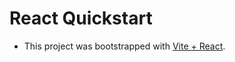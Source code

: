 # React Quickstart

* This project was bootstrapped with [Vite + React](https://vite.dev/guide/).
<!-- * [User Guide](https://github.com/facebook/create-react-app/blob/master/packages/react-scripts/template/README.md) – How to develop apps bootstrapped with Create React App. -->
